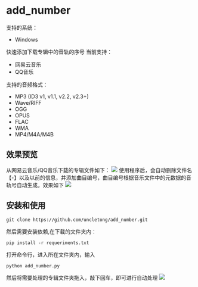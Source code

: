 # add_number
支持的系统：
* Windows

快速添加下载专辑中的音轨的序号
当前支持：
* 网易云音乐
* QQ音乐

支持的音频格式：
* MP3 (ID3 v1, v1.1, v2.2, v2.3+)
* Wave/RIFF
* OGG
* OPUS
* FLAC
* WMA
* MP4/M4A/M4B

## 效果预览
从网易云音乐/QQ音乐下载的专辑文件如下：
![](https://github.com/uncletong/-/blob/master/1587904031(1).jpg)
使用程序后，会自动删除文件名【-】以及以前的信息，并添加曲目编号，曲目编号根据音乐文件中的元数据的音轨号自动生成。效果如下
![](https://github.com/uncletong/-/blob/master/1587904410(1).jpg)

## 安装和使用
`git clone https://github.com/uncletong/add_number.git`

然后需要安装依赖,在下载的文件夹内：

`pip install -r requeriments.txt`

打开命令行，进入所在文件夹内，输入

`python add_number.py `

然后将需要处理的专辑文件夹拖入，敲下回车，即可进行自动处理
![](https://github.com/uncletong/-/blob/master/3.gif)


